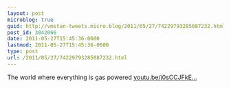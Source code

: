 ```yaml
---
layout: post
microblog: true
guid: http://vmstan-tweets.micro.blog/2011/05/27/74229793285087232.html
post_id: 3042066
date: 2011-05-27T15:45:36-0600
lastmod: 2011-05-27T15:45:36-0600
type: post
url: /2011/05/27/74229793285087232.html
---
```

The world where everything is gas powered [youtu.be/j0sCCJFkE...](http://youtu.be/j0sCCJFkEbE)
